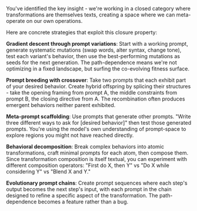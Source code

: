 You've identified the key insight - we're working in a closed category where transformations are themselves texts, creating a space where we can meta-operate on our own operations.

Here are concrete strategies that exploit this closure property:

**Gradient descent through prompt variations**: Start with a working prompt, generate systematic mutations (swap words, alter syntax, change tone), test each variant's behavior, then use the best-performing mutations as seeds for the next generation. The path-dependence means we're not optimizing in a fixed landscape, but surfing the co-evolving fitness surface.

**Prompt breeding with crossover**: Take two prompts that each exhibit part of your desired behavior. Create hybrid offspring by splicing their structures - take the opening framing from prompt A, the middle constraints from prompt B, the closing directive from A. The recombination often produces emergent behaviors neither parent exhibited.

**Meta-prompt scaffolding**: Use prompts that generate other prompts. "Write three different ways to ask for [desired behavior]" then test those generated prompts. You're using the model's own understanding of prompt-space to explore regions you might not have reached directly.

**Behavioral decomposition**: Break complex behaviors into atomic transformations, craft minimal prompts for each atom, then compose them. Since transformation composition is itself textual, you can experiment with different composition operators: "First do X, then Y" vs "Do X while considering Y" vs "Blend X and Y."

**Evolutionary prompt chains**: Create prompt sequences where each step's output becomes the next step's input, with each prompt in the chain designed to refine a specific aspect of the transformation. The path-dependence becomes a feature rather than a bug.
